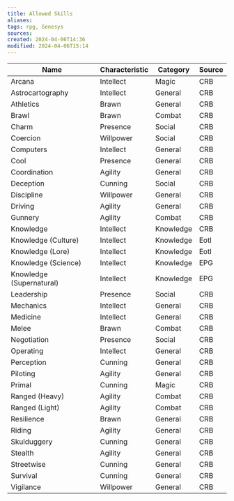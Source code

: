 ```yaml
---
title: Allowed Skills
aliases: 
tags: rpg, Genesys
sources:
created: 2024-04-06T14:36
modified: 2024-04-06T15:14
---
```


|Name|Characteristic|Category|Source|
|----|--------------|--------|------|
|Arcana|Intellect|Magic|CRB|
|Astrocartography|Intellect|General|CRB|
|Athletics|Brawn|General|CRB|
|Brawl|Brawn|Combat|CRB|
|Charm|Presence|Social|CRB|
|Coercion|Willpower|Social|CRB|
|Computers|Intellect|General|CRB|
|Cool|Presence|General|CRB|
|Coordination|Agility|General|CRB|
|Deception|Cunning|Social|CRB|
|Discipline|Willpower|General|CRB|
|Driving|Agility|General|CRB|
|Gunnery|Agility|Combat|CRB|
|Knowledge|Intellect|Knowledge|CRB|
|Knowledge (Culture)|Intellect|Knowledge|EotI|
|Knowledge (Lore)|Intellect|Knowledge|EotI|
|Knowledge (Science)|Intellect|Knowledge|EPG|
|Knowledge (Supernatural)|Intellect|Knowledge|EPG|
|Leadership|Presence|Social|CRB|
|Mechanics|Intellect|General|CRB|
|Medicine|Intellect|General|CRB|
|Melee|Brawn|Combat|CRB|
|Negotiation|Presence|Social|CRB|
|Operating|Intellect|General|CRB|
|Perception|Cunning|General|CRB|
|Piloting|Agility|General|CRB|
|Primal|Cunning|Magic|CRB|
|Ranged (Heavy)|Agility|Combat|CRB|
|Ranged (Light)|Agility|Combat|CRB|
|Resilience|Brawn|General|CRB|
|Riding|Agility|General|CRB|
|Skulduggery|Cunning|General|CRB|
|Stealth|Agility|General|CRB|
|Streetwise|Cunning|General|CRB|
|Survival|Cunning|General|CRB|
|Vigilance|Willpower|General|CRB|
